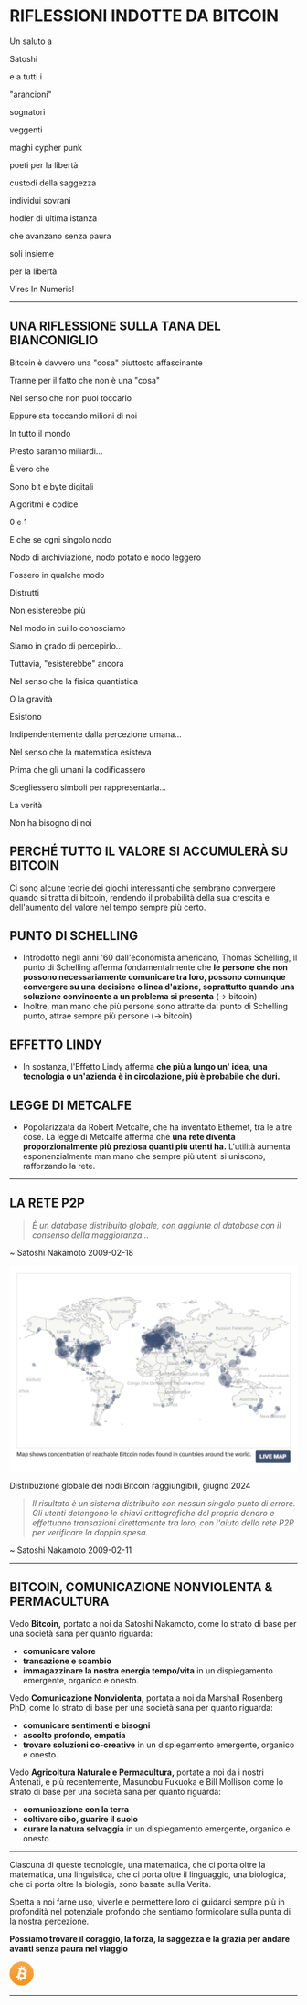 # RIFLESSIONI INDOTTE DA BITCOIN
Un saluto a

Satoshi

e a tutti i

"arancioni"

sognatori

veggenti

maghi cypher punk

poeti per la libertà

custodi della saggezza

individui sovrani

hodler di ultima istanza

che avanzano senza paura

soli insieme

per la libertà

Vires In Numeris!

---

## UNA RIFLESSIONE SULLA TANA DEL BIANCONIGLIO

Bitcoin è davvero una "cosa" piuttosto affascinante

Tranne per il fatto che non è una "cosa"

Nel senso che non puoi toccarlo

Eppure sta toccando milioni di noi

In tutto il mondo

Presto saranno miliardi...

È vero che

Sono bit e byte digitali

Algoritmi e codice

0 e 1

E che se ogni singolo nodo

Nodo di archiviazione, nodo potato e nodo leggero

Fossero in qualche modo

Distrutti

Non esisterebbe più

Nel modo in cui lo conosciamo

Siamo in grado di percepirlo...

Tuttavia, "esisterebbe" ancora

Nel senso che la fisica quantistica

O la gravità

Esistono

Indipendentemente dalla percezione umana...

Nel senso che la matematica esisteva

Prima che gli umani la codificassero

Scegliessero simboli per rappresentarla...

La verità

Non ha bisogno di noi

## PERCHÉ TUTTO IL VALORE SI ACCUMULERÀ SU BITCOIN

Ci sono alcune teorie dei giochi interessanti che sembrano
convergere quando si tratta di bitcoin, rendendo il
probabilità della sua crescita e dell'aumento del valore nel tempo
sempre più certo.

## PUNTO DI SCHELLING

* Introdotto negli anni '60 dall'economista americano,
Thomas Schelling, il punto di Schelling afferma fondamentalmente
che **le persone che non possono necessariamente comunicare
tra loro, possono comunque convergere su una decisione
o linea d'azione, soprattutto quando una soluzione convincente
a un problema si presenta** (-> bitcoin)
* Inoltre, man mano che più persone sono attratte dal punto di Schelling
punto, attrae sempre più persone (-> bitcoin)

## EFFETTO LINDY
* In sostanza, l'Effetto Lindy afferma **che più a lungo un'
idea, una tecnologia o un'azienda è in circolazione,
più è probabile che duri.**

## LEGGE DI METCALFE

* Popolarizzata da Robert Metcalfe, che ha inventato
Ethernet, tra le altre cose. La legge di Metcalfe afferma
che **una rete diventa proporzionalmente più preziosa quanti più utenti ha.** L'utilità aumenta esponenzialmente man mano che sempre più utenti si uniscono, rafforzando
la rete.

---

## LA RETE P2P
>*È un database distribuito globale, con
aggiunte al database con il consenso della
maggioranza...*

~ Satoshi Nakamoto 2009-02-18

![live map](figure-032-live%20map.png)

Distribuzione globale dei nodi Bitcoin raggiungibili, giugno 2024

>*Il risultato è un sistema distribuito con
nessun singolo punto di errore. Gli utenti detengono
le chiavi crittografiche del proprio denaro e
effettuano transazioni direttamente tra loro, con
l'aiuto della rete P2P per verificare la
doppia spesa.*

~ Satoshi Nakamoto 2009-02-11

---

## BITCOIN, COMUNICAZIONE NONVIOLENTA & PERMACULTURA

Vedo **Bitcoin,** portato a noi da Satoshi Nakamoto, come lo
strato di base per una società sana per quanto riguarda:

* **comunicare valore**
* **transazione e scambio**
* **immagazzinare la nostra energia tempo/vita**
in un dispiegamento emergente, organico e onesto.

Vedo **Comunicazione Nonviolenta,** portata a noi da Marshall
Rosenberg PhD, come lo strato di base per una società sana
per quanto riguarda:

* **comunicare sentimenti e bisogni**
* **ascolto profondo, empatia**
* **trovare soluzioni co-creative**
in un dispiegamento emergente, organico e onesto.

Vedo **Agricoltura Naturale e Permacultura,** portate a noi da
i nostri Antenati, e più recentemente, Masunobu Fukuoka e Bill
Mollison come lo strato di base per una società sana
per quanto riguarda:

* **comunicazione con la terra**
* **coltivare cibo, guarire il suolo**
* **curare la natura selvaggia**
in un dispiegamento emergente, organico e onesto

---

Ciascuna di queste tecnologie, una matematica, che ci porta
oltre la matematica, una linguistica, che ci porta oltre
il linguaggio, una biologica, che ci porta oltre la biologia, sono
basate sulla Verità.

Spetta a noi farne uso, viverle e
permettere loro di guidarci sempre più in profondità nel
potenziale profondo che sentiamo formicolare sulla punta di
la nostra percezione.

**Possiamo trovare il coraggio, la forza,
la saggezza e la grazia
per andare avanti senza paura
nel viaggio**

![b](figure-033-b.png)

---
